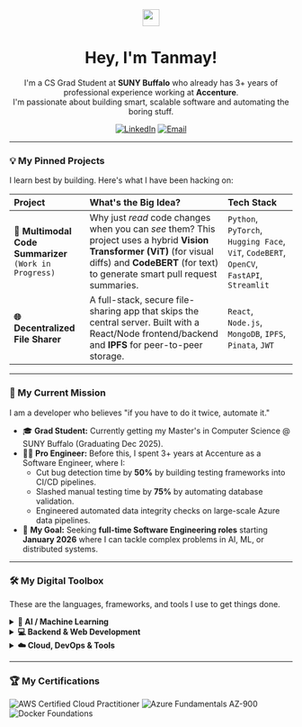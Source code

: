 <div align="center">
  
  <img src="https://media.giphy.com/media/hvRJCLFzcasrR4ia7z/giphy.gif" width="30px" />
  
  <h1>
    Hey, I'm Tanmay!
  </h1>
  
  <p>
    I'm a CS Grad Student at <strong>SUNY Buffalo</strong> who already has 3+ years of professional experience working at <strong>Accenture</strong>.
    <br />
    I'm passionate about building smart, scalable software and automating the boring stuff.
  </p>
  
  <a href="https://www.linkedin.com/in/tanmay-lotankar"><img src="https://img.shields.io/badge/LinkedIn-0077B5?style=for-the-badge&logo=linkedin&logoColor=white" alt="LinkedIn"/></a>
  <a href="mailto:tanmayek@buffalo.edu"><img src="https://img.shields.io/badge/Email_Me-D14836?style=for-the-badge&logo=gmail&logoColor=white" alt="Email"/></a>

</div>

---

### 💡 My Pinned Projects

I learn best by building. Here's what I have been hacking on:

| Project | What's the Big Idea? | Tech Stack |
| :--- | :--- | :--- |
| **🤖 Multimodal Code Summarizer** <br/> `(Work in Progress)` | Why just *read* code changes when you can *see* them? This project uses a hybrid **Vision Transformer (ViT)** (for visual diffs) and **CodeBERT** (for text) to generate smart pull request summaries. | `Python`, `PyTorch`, `Hugging Face`, `ViT`, `CodeBERT`, `OpenCV`, `FastAPI`, `Streamlit` |
| **🌐 Decentralized File Sharer** | A full-stack, secure file-sharing app that skips the central server. Built with a React/Node frontend/backend and **IPFS** for peer-to-peer storage. | `React`, `Node.js`, `MongoDB`, `IPFS`, `Pinata`, `JWT` |

---

### 🚀 My Current Mission

I am a developer who believes "if you have to do it twice, automate it."
* 🎓 **Grad Student:** Currently getting my Master's in Computer Science @ SUNY Buffalo (Graduating Dec 2025).
* 👨‍💻 **Pro Engineer:** Before this, I spent 3+ years at Accenture as a Software Engineer, where I:
    * Cut bug detection time by **50%** by building testing frameworks into CI/CD pipelines.
    * Slashed manual testing time by **75%** by automating database validation.
    * Engineered automated data integrity checks on large-scale Azure data pipelines.
* 🎯 **My Goal:** Seeking **full-time Software Engineering roles** starting **January 2026** where I can tackle complex problems in AI, ML, or distributed systems.

---

### 🛠️ My Digital Toolbox

These are the languages, frameworks, and tools I use to get things done.

<details>
  <summary><strong>🤖 AI / Machine Learning</strong></summary>
  <p>
    <img src="https://img.shields.io/badge/Python-3776AB?style=for-the-badge&logo=python&logoColor=white" alt="Python"/>
    <img src="https://img.shields.io/badge/PyTorch-EE4C2C?style=for-the-badge&logo=pytorch&logoColor=white" alt="PyTorch"/>
    <img src="https://img.shields.io/badge/TensorFlow-FF6F00?style=for-the-badge&logo=tensorflow&logoColor=white" alt="TensorFlow"/>
    <img src="https://img.shields.io/badge/scikit_learn-F7931E?style=for-the-badge&logo=scikit-learn&logoColor=white" alt="Scikit-Learn"/>
    <img src="https://img.shields.io/badge/Hugging_Face-FFD21E?style=for-the-badge&logo=huggingface&logoColor=black" alt="Hugging Face"/>
    <img src="https://img.shields.io/badge/OpenCV-5C3EE8?style=for-the-badge&logo=opencv&logoColor=white" alt="OpenCV"/>
    <img src="https://img.shields.io/badge/Streamlit-FF4B4B?style=for-the-badge&logo=streamlit&logoColor=white" alt="Streamlit"/>
  </p>
</details>

<details>
  <summary><strong>💻 Backend & Web Development</strong></summary>
  <p>
    <img src="https://img.shields.io/badge/Java-ED8B00?style=for-the-badge&logo=openjdk&logoColor=white" alt="Java"/>
    <img src="https://img.shields.io/badge/JavaScript-F7DF1E?style=for-the-badge&logo=javascript&logoColor=black" alt="JavaScript"/>
    <img src="https://img.shields.io/badge/Go-00ADD8?style=for-the-badge&logo=go&logoColor=white" alt="Go"/>
    <img src="https://img.shields.io/badge/React-61DAFB?style=for-the-badge&logo=react&logoColor=black" alt="React"/>
    <img src="https://img.shields.io/badge/Node.js-339933?style=for-the-badge&logo=nodedotjs&logoColor=white" alt="Node.js"/>
    <img src="https://img.shields.io/badge/FastAPI-009688?style=for-the-badge&logo=fastapi&logoColor=white" alt="FastAPI"/>
    <img src="https://img.shields.io/badge/Express-000000?style=for-the-badge&logo=express&logoColor=white" alt="Express"/>
    <img src="https://img.shields.io/badge/PostgreSQL-4169E1?style=for-the-badge&logo=postgresql&logoColor=white" alt="PostgreSQL"/>
    <img src="https://img.shields.io/badge/MongoDB-47A248?style=for-the-badge&logo=mongodb&logoColor=white" alt="MongoDB"/>
  </p>
</details>

<details>
  <summary><strong>☁️ Cloud, DevOps & Tools</strong></summary>
  <p>
    <img src="https://img.shields.io/badge/Git-F05032?style=for-the-badge&logo=git&logoColor=white" alt="Git"/>
    <img src="https://img.shields.io/badge/CI/CD-000000?style=for-the-badge&logo=githubactions&logoColor=white" alt="CI/CD"/>
    <img src="https://img.shields.io/badge/Docker-2496ED?style=for-the-badge&logo=docker&logoColor=white" alt="Docker"/>
    <img src="https://img.shields.io/badge/Kubernetes-326CE5?style=for-the-badge&logo=kubernetes&logoColor=white" alt="Kubernetes"/>
    <img src="https://img.shields.io/badge/Microsoft_Azure-0078D4?style=for-the-badge&logo=microsoftazure&logoColor=white" alt="Azure"/>
    <img src="https://img.shields.io/badge/Databricks-FF3621?style=for-the-badge&logo=databricks&logoColor=white" alt="Databricks"/>
    <img src="https://img.shields.io/badge/Selenium-43B02A?style=for-the-badge&logo=selenium&logoColor=white" alt="Selenium"/>
    <img src="https://img.shields.io/badge/Heroku-430098?style=for-the-badge&logo=heroku&logoColor=white" alt="Heroku"/>
  </p>
</details>

---

### 🏆 My Certifications

<p>
  <img src="https://img.shields.io/badge/AWS_Certified_Cloud_Practitioner-FF9900?style=for-the-badge&logo=amazon-aws&logoColor=white" alt="AWS Certified Cloud Practitioner"/>
  <img src="https://img.shields.io/badge/Microsoft_Certified_Azure_Fundamentals_AZ_900-0078D4?style=for-the-badge&logo=microsoftazure&logoColor=white" alt="Azure Fundamentals AZ-900"/>
  <img src="https://img.shields.io/badge/Docker_Foundations_Professional-2496ED?style=for-the-badge&logo=docker&logoColor=white" alt="Docker Foundations"/>
</p>